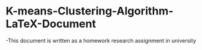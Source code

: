 # K-means-Clustering-Algorithm-LaTeX-Document
-This document is written as a homework research assignment in university
